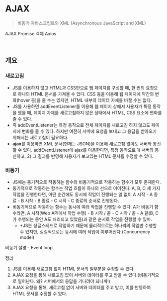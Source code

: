 # AJAX

> 비동기 자바스크립트와 XML (Asynchronous JavaScript and XML)

AJAX
Promise 객체
Axios

<br>

## 개요

### 새로고침

- JS를 이용하지 않고 HTML과 CSS만으로 웹 페이지를 구성할 때, 한 번의 요청으로 하나의 HTML 문서를 가져올 수 있다. CSS 등을 이용해 웹 페이지에 약간의 변화(hover 등)을 줄 수는 있지만, HTML 내부의 데이터 자체를 바꿀 수는 없다.
- JS를 사용하면 addEventListener를 이용해 웹 페이지 상에서 사용자가 특정 동작을 했을 때, 페이지 자체를 새로고침하지 않은 상태에서 HTML, CSS 요소에 변화를 줄 수 있다.
- 즉 addEventListener는 특정 동작으로 전체 페이지를 새로고침 하지 않고도 페이지에 변화를 줄 수 있다.  하지만 여전히 서버에 요청을 보내고 그 응답을 받아오기 위해서는 새로고침이 필요하다. 
- **ajax**를 이용하면 XML 문서(현재는 JSON)을 이용해 새로고침 없이도 서버와 통신할 수 있다. addEventListener에 ajax를 이용한다면, 특정 동작으로 1) 서버와 통신하고, 2) 그 결과를 반영해 사용자가 보고있는 HTML 문서를 수정할 수 있다.

### 비동기

- JS에는 동기적으로 작동하는 함수와 비동기적으로 작동하는 함수가 모두 존재한다.
- 동기적으로 작동하는 함수는 작업 흐름이 하나의 선으로 이어진다. A, B, C 세 가지 작업을 진행한다면, 어떤 순간에도 동시에 작업이 진행되는 일 없이 A 시작 - A 종료 - B 시작 - B 종료 - C 시작 - C 종료의 순서로 진행된다.
- 비동기적으로 작동하는 함수는 동시에 여러 작업을 진행할 수 있다. A가 비동기 함수라면, A 시작(Web API에서 작업 수행) - B 시작 / 끝 - C 시작 / 끝 - A 끝(B, C가 수행되는 동안 A도 처리되고 있었음)과 같은 순서로 작업을 진행할 수 있따.
  - *JS는 싱글스레드로 작업하기 때문에 물리적으로는 하나씩의 작업만 수행할 수 있지만, 실질적으로는 동시에 여러 작업이 이루어진다.(Concurrency model)

비동기 설명 - Event loop



정리

1. JS를 이용해 새로고침 없이 HTML 문서의 일부분을 수정할 수 있다.
2. AJAX 요청을 통해 새로고침 없이 서버와 데이터를 주고 받을 수 있다.(비동기적으로 일어난다. 왜? 서버에서의 응답을 기다려야 되니까!)
3. AJAX 요청을 통해, 새로고침 없이 서버와 데이터를 주고 받고, 이를 반영하여 HTML 문서를 수정할 수 있다.